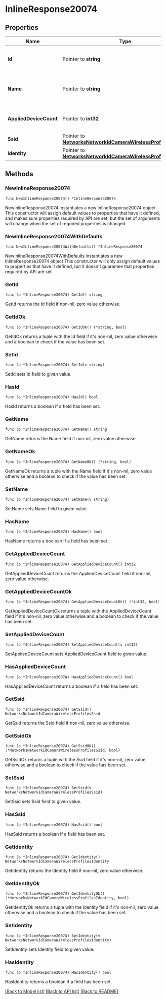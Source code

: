 # InlineResponse20074

## Properties

Name | Type | Description | Notes
------------ | ------------- | ------------- | -------------
**Id** | Pointer to **string** | The ID of the camera wireless profile. | [optional] 
**Name** | Pointer to **string** | The name of the camera wireless profile. | [optional] 
**AppliedDeviceCount** | Pointer to **int32** | The count of the applied devices. | [optional] 
**Ssid** | Pointer to [**NetworksNetworkIdCameraWirelessProfilesSsid**](NetworksNetworkIdCameraWirelessProfilesSsid.md) |  | [optional] 
**Identity** | Pointer to [**NetworksNetworkIdCameraWirelessProfilesIdentity**](NetworksNetworkIdCameraWirelessProfilesIdentity.md) |  | [optional] 

## Methods

### NewInlineResponse20074

`func NewInlineResponse20074() *InlineResponse20074`

NewInlineResponse20074 instantiates a new InlineResponse20074 object
This constructor will assign default values to properties that have it defined,
and makes sure properties required by API are set, but the set of arguments
will change when the set of required properties is changed

### NewInlineResponse20074WithDefaults

`func NewInlineResponse20074WithDefaults() *InlineResponse20074`

NewInlineResponse20074WithDefaults instantiates a new InlineResponse20074 object
This constructor will only assign default values to properties that have it defined,
but it doesn't guarantee that properties required by API are set

### GetId

`func (o *InlineResponse20074) GetId() string`

GetId returns the Id field if non-nil, zero value otherwise.

### GetIdOk

`func (o *InlineResponse20074) GetIdOk() (*string, bool)`

GetIdOk returns a tuple with the Id field if it's non-nil, zero value otherwise
and a boolean to check if the value has been set.

### SetId

`func (o *InlineResponse20074) SetId(v string)`

SetId sets Id field to given value.

### HasId

`func (o *InlineResponse20074) HasId() bool`

HasId returns a boolean if a field has been set.

### GetName

`func (o *InlineResponse20074) GetName() string`

GetName returns the Name field if non-nil, zero value otherwise.

### GetNameOk

`func (o *InlineResponse20074) GetNameOk() (*string, bool)`

GetNameOk returns a tuple with the Name field if it's non-nil, zero value otherwise
and a boolean to check if the value has been set.

### SetName

`func (o *InlineResponse20074) SetName(v string)`

SetName sets Name field to given value.

### HasName

`func (o *InlineResponse20074) HasName() bool`

HasName returns a boolean if a field has been set.

### GetAppliedDeviceCount

`func (o *InlineResponse20074) GetAppliedDeviceCount() int32`

GetAppliedDeviceCount returns the AppliedDeviceCount field if non-nil, zero value otherwise.

### GetAppliedDeviceCountOk

`func (o *InlineResponse20074) GetAppliedDeviceCountOk() (*int32, bool)`

GetAppliedDeviceCountOk returns a tuple with the AppliedDeviceCount field if it's non-nil, zero value otherwise
and a boolean to check if the value has been set.

### SetAppliedDeviceCount

`func (o *InlineResponse20074) SetAppliedDeviceCount(v int32)`

SetAppliedDeviceCount sets AppliedDeviceCount field to given value.

### HasAppliedDeviceCount

`func (o *InlineResponse20074) HasAppliedDeviceCount() bool`

HasAppliedDeviceCount returns a boolean if a field has been set.

### GetSsid

`func (o *InlineResponse20074) GetSsid() NetworksNetworkIdCameraWirelessProfilesSsid`

GetSsid returns the Ssid field if non-nil, zero value otherwise.

### GetSsidOk

`func (o *InlineResponse20074) GetSsidOk() (*NetworksNetworkIdCameraWirelessProfilesSsid, bool)`

GetSsidOk returns a tuple with the Ssid field if it's non-nil, zero value otherwise
and a boolean to check if the value has been set.

### SetSsid

`func (o *InlineResponse20074) SetSsid(v NetworksNetworkIdCameraWirelessProfilesSsid)`

SetSsid sets Ssid field to given value.

### HasSsid

`func (o *InlineResponse20074) HasSsid() bool`

HasSsid returns a boolean if a field has been set.

### GetIdentity

`func (o *InlineResponse20074) GetIdentity() NetworksNetworkIdCameraWirelessProfilesIdentity`

GetIdentity returns the Identity field if non-nil, zero value otherwise.

### GetIdentityOk

`func (o *InlineResponse20074) GetIdentityOk() (*NetworksNetworkIdCameraWirelessProfilesIdentity, bool)`

GetIdentityOk returns a tuple with the Identity field if it's non-nil, zero value otherwise
and a boolean to check if the value has been set.

### SetIdentity

`func (o *InlineResponse20074) SetIdentity(v NetworksNetworkIdCameraWirelessProfilesIdentity)`

SetIdentity sets Identity field to given value.

### HasIdentity

`func (o *InlineResponse20074) HasIdentity() bool`

HasIdentity returns a boolean if a field has been set.


[[Back to Model list]](../README.md#documentation-for-models) [[Back to API list]](../README.md#documentation-for-api-endpoints) [[Back to README]](../README.md)


